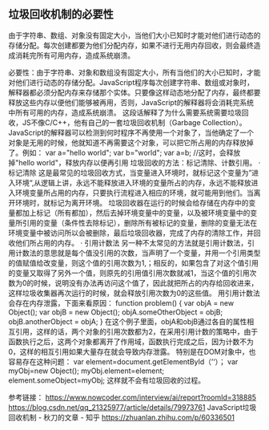 ## 垃圾回收机制的必要性
由于字符串、数组、对象没有固定大小，当他们大小已知时才能对他们进行动态的存储分配。每次创建都要为他们分配内存，如果不进行无用内存回收，则会最终造成消耗完所有可用内存，造成系统崩溃。


必要性：由于字符串、对象和数组没有固定大小，所有当他们的大小已知时，才能对他们进行动态的存储分配。JavaScript程序每次创建字符串、数组或对象时，解释器都必须分配内存来存储那个实体。只要像这样动态地分配了内存，最终都要释放这些内存以便他们能够被再用，否则，JavaScript的解释器将会消耗完系统中所有可用的内存，造成系统崩溃。 这段话解释了为什么需要系统需要垃圾回收，JS不像C/C++，他有自己的一套垃圾回收机制（Garbage Collection）。JavaScript的解释器可以检测到何时程序不再使用一个对象了，当他确定了一个对象是无用的时候，他就知道不再需要这个对象，可以把它所占用的内存释放掉了。例如： var a=&quot;hello world&quot;; var b=&quot;world&quot;; var a=b; //这时，会释放掉&quot;hello world&quot;，释放内存以便再引用 垃圾回收的方法：标记清除、计数引用。 · 标记清除 这是最常见的垃圾回收方式，当变量进入环境时，就标记这个变量为”进入环境“,从逻辑上讲，永远不能释放进入环境的变量所占的内存，永远不能释放进入环境变量所占用的内存，只要执行流程进入相应的环境，就可能用到他们。当离开环境时，就标记为离开环境。 垃圾回收器在运行的时候会给存储在内存中的变量都加上标记（所有都加），然后去掉环境变量中的变量，以及被环境变量中的变量所引用的变量（条件性去除标记），删除所有被标记的变量，删除的变量无法在环境变量中被访问所以会被删除，最后垃圾回收器，完成了内存的清除工作，并回收他们所占用的内存。 · 引用计数法 另一种不太常见的方法就是引用计数法，引用计数法的意思就是每个值没引用的次数，当声明了一个变量，并用一个引用类型的值赋值给改变量，则这个值的引用次数为1,；相反的，如果包含了对这个值引用的变量又取得了另外一个值，则原先的引用值引用次数就减1，当这个值的引用次数为0的时候，说明没有办法再访问这个值了，因此就把所占的内存给回收进来，这样垃圾收集器再次运行的时候，就会释放引用次数为0的这些值。 用引用计数法会存在内存泄露，下面来看原因： function problem() { var objA = new Object(); var objB = new Object(); objA.someOtherObject = objB; objB.anotherObject = objA; } 在这个例子里面，objA和objB通过各自的属性相互引用，这样的话，两个对象的引用次数都为2，在采用引用计数的策略中，由于函数执行之后，这两个对象都离开了作用域，函数执行完成之后，因为计数不为0，这样的相互引用如果大量存在就会导致内存泄露。 特别是在DOM对象中，也容易存在这种问题： var element=document.getElementById（’‘）； var myObj=new Object(); myObj.element=element; element.someObject=myObj; 这样就不会有垃圾回收的过程。

参考链接：
https://www.nowcoder.com/interview/ai/report?roomId=318885
https://blog.csdn.net/qq_21325977/article/details/79973761
JavaScript垃圾回收机制 - 秋刀的文章 - 知乎
https://zhuanlan.zhihu.com/p/60336501